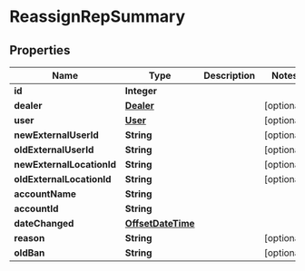 # ReassignRepSummary

## Properties
Name | Type | Description | Notes
------------ | ------------- | ------------- | -------------
**id** | **Integer** |  | 
**dealer** | [**Dealer**](Dealer.md) |  |  [optional]
**user** | [**User**](User.md) |  |  [optional]
**newExternalUserId** | **String** |  |  [optional]
**oldExternalUserId** | **String** |  |  [optional]
**newExternalLocationId** | **String** |  |  [optional]
**oldExternalLocationId** | **String** |  |  [optional]
**accountName** | **String** |  | 
**accountId** | **String** |  | 
**dateChanged** | [**OffsetDateTime**](OffsetDateTime.md) |  | 
**reason** | **String** |  |  [optional]
**oldBan** | **String** |  |  [optional]
